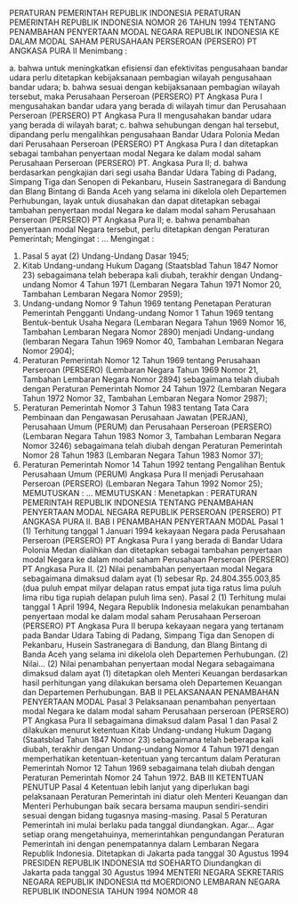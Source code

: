  PERATURAN PEMERINTAH REPUBLIK INDONESIA PERATURAN PEMERINTAH REPUBLIK INDONESIA NOMOR 26 TAHUN 1994 TENTANG PENAMBAHAN PENYERTAAN MODAL NEGARA REPUBLIK INDONESIA KE DALAM MODAL SAHAM PERUSAHAAN PERSEROAN (PERSERO) PT ANGKASA PURA II
Menimbang :

a. bahwa untuk meningkatkan efisiensi dan efektivitas pengusahaan bandar udara perlu ditetapkan kebijaksanaan pembagian wilayah pengusahaan bandar udara;
b. bahwa sesuai dengan kebijaksanaan pembagian wilayah tersebut, maka Perusahaan Perseroan (PERSERO) PT Angkasa Pura I mengusahakan bandar udara yang berada di wilayah timur dan Perusahaan Perseroan (PERSERO) PT Angkasa Pura II mengusahakan bandar udara yang berada di wilayah barat;
c. bahwa sehubungan dengan hal tersebut, dipandang perlu mengalihkan pengusahaan Bandar Udara Polonia Medan dari Perusahaan Perseroan (PERSERO) PT Angkasa Pura I dan ditetapkan sebagai tambahan penyertaan modal Negara ke dalam modal saham Perusahaan Perseroan (PERSERO) PT. Angkasa Pura II;
d. bahwa berdasarkan pengkajian dari segi usaha Bandar Udara Tabing di Padang, Simpang Tiga dan Senopen di Pekanbaru, Husein Sastranegara di Bandung dan Blang Bintang di Banda Aceh yang selama ini dikelola oleh Departemen Perhubungan, layak untuk diusahakan dan dapat ditetapkan sebagai tambahan penyertaan modal Negara ke dalam modal saham Perusahaan Perseroan (PERSERO) PT Angkasa Pura II;
e. bahwa penambahan penyertaan modal Negara tersebut, perlu ditetapkan dengan Peraturan Pemerintah;
Mengingat :
 …
Mengingat :

1. Pasal 5 ayat (2) Undang-Undang Dasar 1945;
2. Kitab Undang-undang Hukum Dagang (Staatsblad Tahun 1847 Nomor 23) sebagaimana telah beberapa kali diubah, terakhir dengan Undang-undang Nomor 4 Tahun 1971 (Lembaran Negara Tahun 1971 Nomor 20, Tambahan Lembaran Negara Nomor 2959);
3. Undang-undang Nomor 9 Tahun 1969 tentang Penetapan Peraturan Pemerintah Pengganti Undang-undang Nomor 1 Tahun 1969 tentang Bentuk-bentuk Usaha Negara (Lembaran Negara Tahun 1969 Nomor 16, Tambahan Lembaran Negara Nomor 2890) menjadi Undang-undang (lembaran Negara Tahun 1969 Nomor 40, Tambahan Lembaran Negara Nomor 2904);
4. Peraturan Pemerintah Nomor 12 Tahun 1969 tentang Perusahaan Perseroan (PERSERO) (Lembaran Negara Tahun 1969 Nomor 21, Tambahan Lembaran Negara Nomor 2894) sebagaimana telah diubah dengan Peraturan Pemerintah Nomor 24 Tahun 1972 (Lembaran Negara Tahun 1972 Nomor 32, Tambahan Lembaran Negara Nomor 2987);
5. Peraturan Pemerintah Nomor 3 Tahun 1983 tentang Tata Cara Pembinaan dan Pengawasan Perusahaan Jawatan (PERJAN), Perusahaan Umum (PERUM) dan Perusahaan Perseroan (PERSERO) (Lembaran Negara Tahun 1983 Nomor 3, Tambahan Lembaran Negara Nomor 3246) sebagaimana telah diubah dengan Peraturan Pemerintah Nomor 28 Tahun 1983 (Lembaran Negara Tahun 1983 Nomor 37);
6. Peraturan Pemerintah Nomor 14 Tahun 1992 tentang Pengalihan Bentuk Perusahaan Umum (PERUM) Angkasa Pura II menjadi Perusahaan Perseroan (PERSERO) (Lembaran Negara Tahun 1992 Nomor 25);
MEMUTUSKAN :
 …
MEMUTUSKAN :
 Menetapkan : PERATURAN PEMERINTAH REPUBLIK INDONESIA TENTANG PENAMBAHAN PENYERTAAN MODAL NEGARA REPUBLIK PERSEROAN (PERSERO) PT ANGKASA PURA II.
BAB I PENAMBAHAN PENYERTAAN MODAL
Pasal 1
(1) Terhitung tanggal 1 Januari 1994 kekayaan Negara pada Perusahaan Perseroan (PERSERO) PT Angkasa Pura I yang berada di Bandar Udara Polonia Medan dialihkan dan ditetapkan sebagai tambahan penyertaan modal Negara ke dalam modal saham Perusahaan Perseroan (PERSERO) PT Angkasa Pura II.
(2) Nilai penambahan penyertaan modal Negara sebagaimana dimaksud dalam ayat (1) sebesar Rp. 24.804.355.003,85 (dua puluh empat milyar delapan ratus empat juta tiga ratus lima puluh lima ribu tiga rupiah delapan puluh lima sen).
Pasal 2
(1) Terhitung mulai tanggal 1 April 1994, Negara Republik Indonesia melakukan penambahan penyertaan modal ke dalam modal saham Perusahaan Perseroan (PERSERO) PT Angkasa Pura II berupa kekayaan negara yang tertanam pada Bandar Udara Tabing di Padang, Simpang Tiga dan Senopen di Pekanbaru, Husein Sastranegara di Bandung, dan Blang Bintang di Banda Aceh yang selama ini dikelola oleh Departemen Perhubungan.
(2) Nilai...
(2) Nilai penambahan penyertaan modal Negara sebagaimana dimaksud dalam ayat (1) ditetapkan oleh Menteri Keuangan berdasarkan hasil perhitungan yang dilakukan bersama oleh Departemen Keuangan dan Departemen Perhubungan.
BAB II PELAKSANAAN PENAMBAHAN PENYERTAAN MODAL
Pasal 3
Pelaksanaan penambahan penyertaan modal Negara ke dalam modal saham Perusahaan perseroan (PERSERO) PT Angkasa Pura II sebagaimana dimaksud dalam Pasal 1 dan Pasal 2 dilakukan menurut ketentuan Kitab Undang-undang Hukum Dagang (Staatsblad Tahun 1847 Nomor 23) sebagaimana telah beberapa kali diubah, terakhir dengan Undang-undang Nomor 4 Tahun 1971 dengan memperhatikan ketentuan-ketentuan yang tercantum dalam Peraturan Pemerintah Nomor 12 Tahun 1969 sebagaimana telah diubah dengan Peraturan Pemerintah Nomor 24 Tahun 1972.
BAB III KETENTUAN PENUTUP
Pasal 4
Ketentuan lebih lanjut yang diperlukan bagi pelaksanaan Peraturan Pemerintah ini diatur oleh Menteri Keuangan dan Menteri Perhubungan baik secara bersama maupun sendiri-sendiri sesuai dengan bidang tugasnya masing-masing.
Pasal 5
Peraturan Pemerintah ini mulai berlaku pada tanggal diundangkan. Agar...
Agar setiap orang mengetahuinya, memerintahkan pengundangan Peraturan Pemerintah ini dengan penempatannya dalam Lembaran Negara Republik Indonesia. Ditetapkan di Jakarta pada tanggal 30 Agustus 1994 PRESIDEN REPUBLIK INDONESIA ttd SOEHARTO Diundangkan di Jakarta pada tanggal 30 Agustus 1994 MENTERI NEGARA SEKRETARIS NEGARA REPUBLIK INDONESIA ttd MOERDIONO LEMBARAN NEGARA REPUBLIK INDONESIA TAHUN 1994 NOMOR 48